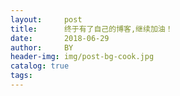 ```yaml
---
layout:     post
title:      终于有了自己的博客,继续加油！
date:       2018-06-29
author:     BY
header-img: img/post-bg-cook.jpg
catalog: true
tags:
---
```


